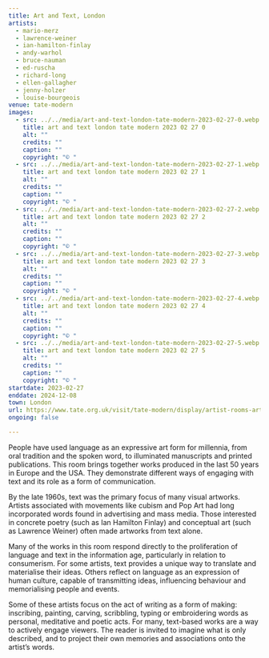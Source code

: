 ```yaml
---
title: Art and Text, London
artists:
  - mario-merz
  - lawrence-weiner
  - ian-hamilton-finlay
  - andy-warhol
  - bruce-nauman
  - ed-ruscha
  - richard-long
  - ellen-gallagher
  - jenny-holzer
  - louise-bourgeois
venue: tate-modern
images:
  - src: ../../media/art-and-text-london-tate-modern-2023-02-27-0.webp
    title: art and text london tate modern 2023 02 27 0
    alt: ""
    credits: ""
    caption: ""
    copyright: "© "
  - src: ../../media/art-and-text-london-tate-modern-2023-02-27-1.webp
    title: art and text london tate modern 2023 02 27 1
    alt: ""
    credits: ""
    caption: ""
    copyright: "© "
  - src: ../../media/art-and-text-london-tate-modern-2023-02-27-2.webp
    title: art and text london tate modern 2023 02 27 2
    alt: ""
    credits: ""
    caption: ""
    copyright: "© "
  - src: ../../media/art-and-text-london-tate-modern-2023-02-27-3.webp
    title: art and text london tate modern 2023 02 27 3
    alt: ""
    credits: ""
    caption: ""
    copyright: "© "
  - src: ../../media/art-and-text-london-tate-modern-2023-02-27-4.webp
    title: art and text london tate modern 2023 02 27 4
    alt: ""
    credits: ""
    caption: ""
    copyright: "© "
  - src: ../../media/art-and-text-london-tate-modern-2023-02-27-5.webp
    title: art and text london tate modern 2023 02 27 5
    alt: ""
    credits: ""
    caption: ""
    copyright: "© "
startdate: 2023-02-27
enddate: 2024-12-08
town: London
url: https://www.tate.org.uk/visit/tate-modern/display/artist-rooms-art-and-text
ongoing: false

---
```


People have used language as an expressive art form for millennia, from oral tradition and the spoken word, to illuminated manuscripts and printed publications. This room brings together works produced in the last 50 years in Europe and the USA. They demonstrate different ways of engaging with text and its role as a form of communication.

By the late 1960s, text was the primary focus of many visual artworks. Artists associated with movements like cubism and Pop Art had long incorporated words found in advertising and mass media. Those interested in concrete poetry (such as Ian Hamilton Finlay) and conceptual art (such as Lawrence Weiner) often made artworks from text alone.

Many of the works in this room respond directly to the proliferation of language and text in the information age, particularly in relation to consumerism. For some artists, text provides a unique way to translate and materialise their ideas. Others reflect on language as an expression of human culture, capable of transmitting ideas, influencing behaviour and memorialising people and events.

Some of these artists focus on the act of writing as a form of making: inscribing, painting, carving, scribbling, typing or embroidering words as personal, meditative and poetic acts. For many, text-based works are a way to actively engage viewers. The reader is invited to imagine what is only described, and to project their own memories and associations onto the artist’s words.